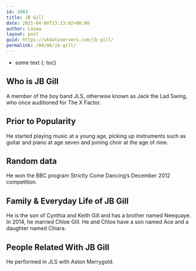 ```yaml
---
id: 3983
title: JB Gill
date: 2021-04-06T13:13:02+00:00
author: Laima
layout: post
guid: https://ukdataservers.com/jb-gill/
permalink: /04/06/jb-gill/
---
```


* some text
{: toc}


## Who is JB Gill
                  
                  
                  
A member of the boy band JLS, otherwise known as Jack the Lad Swing, who once auditioned for The X Factor. 
                  
              
            
              
            
                
                
                
## Prior to Popularity
                  
                  
                  
He started playing music at a young age, picking up instruments such as guitar and piano at age seven and joining choir at the age of nine. 
                  
              
            
              
            
                
                
                
## Random data
                  
                  
                  
He won the BBC program Strictly Come Dancing&#8217;s December 2012 competition. 
                  
              
            
              
            
                
                
                
## Family & Everyday Life of JB Gill
                  
                  
                  
He is the son of Cynthia and Keith Gill and has a brother named Neequaye. In 2014, he married Chloe Gill. He and Chloe have a son named Ace and a daughter named Chiara. 
                  
              
            
              
            
                
                
                
## People Related With JB Gill
                  
                  
                  
He performed in JLS with Aston Merrygold. 
                  
              
            
              
            
                
              
            
              
              
            
            
              
            
          
          
          